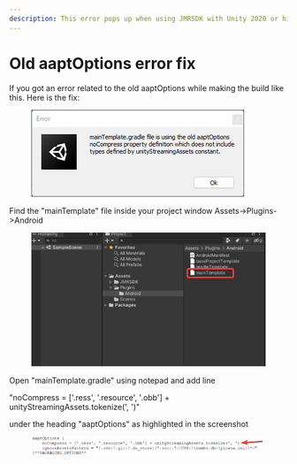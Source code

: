 ```yaml
---
description: This error pops up when using JMRSDK with Unity 2020 or higher.
---
```


# Old aaptOptions error fix

If you got an error related to the old aaptOptions while making the build like this. Here is the fix:

<figure><img src="../../.gitbook/assets/Unity_ilt0Cy1oq7.png" alt=""><figcaption></figcaption></figure>

Find the "mainTemplate" file inside your project window Assets->Plugins->Android

<figure><img src="../../.gitbook/assets/Unity_qKJMozHa61.png" alt=""><figcaption></figcaption></figure>

Open "mainTemplate.gradle" using notepad and add line&#x20;

"noCompress = \['.ress', '.resource', '.obb'] + unityStreamingAssets.tokenize(', ')"

&#x20;under the heading "aaptOptions" as highlighted in the screenshot

<figure><img src="../../.gitbook/assets/notepad++_JNB5gz7JmG.png" alt=""><figcaption></figcaption></figure>

